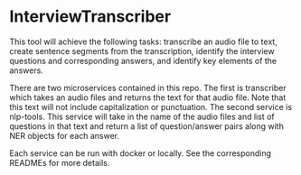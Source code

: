 # InterviewTranscriber

This tool will achieve the following tasks: transcribe an audio file to text, create sentence segments from the transcription,
identify the interview questions and corresponding answers, and identify key elements of the answers. 

There are two microservices contained in this repo.  The first is transcriber which takes an audio files and returns the 
text for that audio file.  Note that this text will not include capitalization or punctuation.
The second service is nlp-tools.  This service will take in the name of the audio files and list of questions in that 
text and return a list of question/answer pairs along with NER objects for each answer.

Each service can be run with docker or locally.  See the corresponding READMEs for more details. 